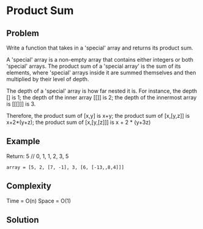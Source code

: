 # Product Sum

## Problem

Write a function that takes in a 'special' array and returns its product sum. 

A 'special' array is a non-empty array that contains either integers or both 'special' arrays. The product sum of a 'special array' is the sum of its elements, where 'special' arrays inside it are summed themselves and then multiplied by their level of depth.

The depth of a 'special' array is how far nested it is. For instance, the depth [] is 1; the depth of the inner array [[]] is 2; the depth of the innermost array is [[[]]] is 3.

Therefore, the product sum of [x,y] is x+y; the product sum of [x,[y,z]] is x+2*(y+z); the product sum of [x,[y,[z]]] is x + 2 * (y+3z)

## Example

Return: 5 // 0, 1, 1, 2, 3, 5
```
array = [5, 2, [7, -1], 3, [6, [-13,,8,4]]]
```

## Complexity
Time = O(n)
Space = O(1)

## Solution
